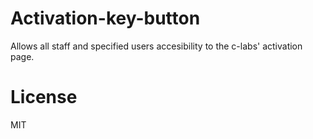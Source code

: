 Activation-key-button
=======================
Allows all staff and specified users accesibility to the c-labs' activation page.

License
=======
MIT
